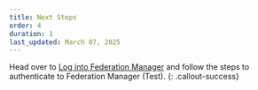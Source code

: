```yaml
---
title: Next Steps
order: 4
duration: 1
last_updated: March 07, 2025
---
```




Head over to [Log into Federation Manager](/log-into-federation-manager/01-overview) and follow the steps to authenticate to Federation Manager (Test).
{: .callout-success}